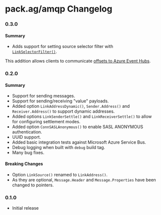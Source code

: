 # pack.ag/amqp Changelog

### 0.3.0

#### Summary

* Adds support for setting source selector filter with [`LinkSelectorFilter()`](https://godoc.org/pack.ag/amqp#LinkSelectorFilter).

This addition allows clients to communicate [offsets to Azure Event Hubs](http://azure.github.io/amqpnetlite/articles/azure_eventhubs.html#filter).

### 0.2.0

#### Summary

* Support for sending messages.
* Support for sending/receiving "value" payloads.
* Added option `LinkAddressDynamic()`, `Sender.Address()` and `Receiver.Address()` to support dynamic addresses.
* Added options `LinkSenderSettle()` and `LinkReceiverSettle()` to allow for configuring settlement modes.
* Added option `ConnSASLAnonymous()` to enable SASL ANONYMOUS authentication.
* UUID support.
* Added basic integration tests against Microsoft Azure Service Bus.
* Debug logging when built with `debug` build tag.
* Many bug fixes.

#### Breaking Changes

* Option `LinkSource()` renamed to `LinkAddress()`.
* As they are optional, `Message.Header` and `Message.Properties` have been changed to pointers.

### 0.1.0

* Initial release
